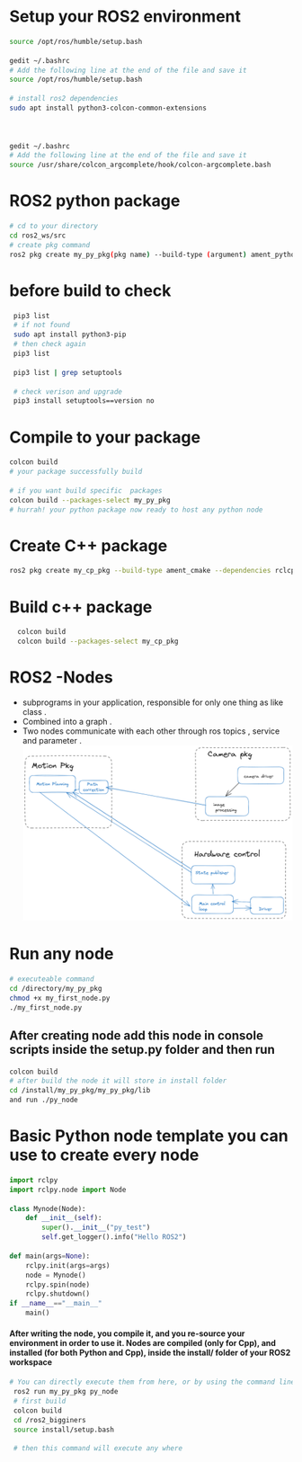 # Setup your ROS2 environment
```bash
source /opt/ros/humble/setup.bash

gedit ~/.bashrc
# Add the following line at the end of the file and save it
source /opt/ros/humble/setup.bash

# install ros2 dependencies 
sudo apt install python3-colcon-common-extensions



gedit ~/.bashrc
# Add the following line at the end of the file and save it
source /usr/share/colcon_argcomplete/hook/colcon-argcomplete.bash
```
# ROS2 python package 
```bash
# cd to your directory 
cd ros2_ws/src
# create pkg command 
ros2 pkg create my_py_pkg(pkg name) --build-type (argument) ament_python --dependencies rclpy

```
 
# before build to check 
```bash
 pip3 list 
 # if not found 
 sudo apt install python3-pip
 # then check again 
 pip3 list 

 pip3 list | grep setuptools 

 # check verison and upgrade 
 pip3 install setuptools==version no

```
# Compile to your package
```bash
colcon build 
# your package successfully build 

# if you want build specific  packages
colcon build --packages-select my_py_pkg 
# hurrah! your python package now ready to host any python node 
```
# Create C++ package 
```bash
ros2 pkg create my_cp_pkg --build-type ament_cmake --dependencies rclcpp
```
# Build c++ package 
```bash
  colcon build 
  colcon build --packages-select my_cp_pkg
```
# ROS2 -Nodes 
* subprograms in your application, responsible for only one thing as like class .
* Combined into a graph .
* Two nodes communicate with each other through ros topics , service and parameter .
![Alt text](image-1.png)

# Run any node 
```bash
# executeable command 
cd /directory/my_py_pkg
chmod +x my_first_node.py 
./my_first_node.py
```
## After creating node add this node in console scripts inside the setup.py folder and then run 
```bash
colcon build 
# after build the node it will store in install folder 
cd /install/my_py_pkg/my_py_pkg/lib 
and run ./py_node
```
# Basic Python node template you can use to create every node 
```python
import rclpy
import rclpy.node import Node 

class Mynode(Node):
    def __init__(self):
        super().__init__("py_test")
        self.get_logger().info("Hello ROS2")

def main(args=None):
    rclpy.init(args=args)
    node = Mynode()
    rclpy.spin(node)
    rclpy.shutdown()
if __name__=="__main__"
    main()
```
#### After writing the node, you compile it, and you re-source your environment in order to use it. Nodes are compiled (only for Cpp), and installed (for both Python and Cpp), inside the install/ folder of your ROS2 workspace
```bash
# You can directly execute them from here, or by using the command line tool “ros2 run <package> <executable>”.
 ros2 run my_py_pkg py_node 
 # first build 
 colcon build 
 cd /ros2_bigginers 
 source install/setup.bash

 # then this command will execute any where 
```